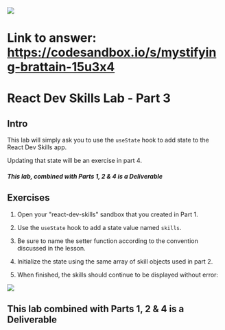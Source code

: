 <img src="https://i.imgur.com/pg98OTd.png">

# Link to answer: https://codesandbox.io/s/mystifying-brattain-15u3x4

# React Dev Skills Lab - Part 3

## Intro

This lab will simply ask you to use the `useState` hook to add state to the React Dev Skills app.

Updating that state will be an exercise in part 4.

##### This lab, combined with Parts 1, 2 & 4 is a Deliverable

## Exercises

1. Open your "react-dev-skills" sandbox that you created in Part 1.

2. Use the `useState` hook to add a state value named `skills`.

3. Be sure to name the setter function according to the convention discussed in the lesson.

4. Initialize the state using the same array of skill objects used in part 2.

5. When finished, the skills should continue to be displayed without error:

<img src="https://i.imgur.com/z1ZMjrG.png">

## This lab combined with Parts 1, 2 & 4 is a Deliverable
